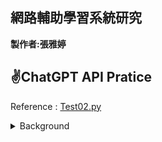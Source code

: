 ## 網路輔助學習系統研究 ##

**製作者:張雅婷**


**✌️ChatGPT API Pratice**
------------------------------
Reference : [Test02.py](https://github.com/ChristineYa-Ting/net_learning/blob/main/Test02.py)
<details>
<summary> Background </summary>
  可用於職場中，開會時，藉由錄音音檔獲得整場會議逐字稿  
  可用於教學中，讓學生們課程後獲得逐字稿，回顧自己不清楚的課程細節(較建議使用於語言相關課程)
</details>
